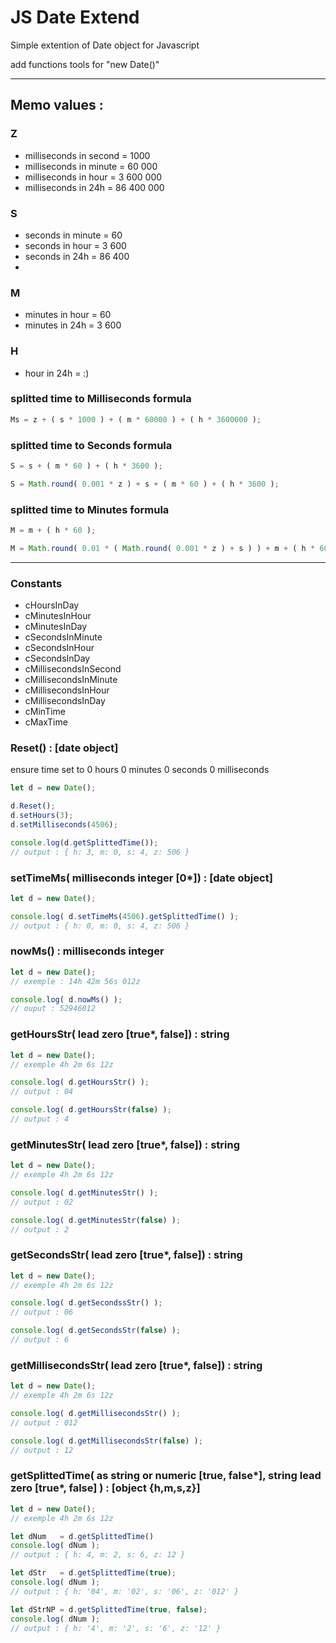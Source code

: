 # JS Date Extend
Simple extention of Date object for Javascript

add functions tools for "new Date()"

---

## Memo values :

### Z
- milliseconds in second = 1000
- milliseconds in minute = 60 000
- milliseconds in hour = 3 600 000
- milliseconds in 24h  = 86 400 000

### S
- seconds in minute = 60
- seconds in hour = 3 600
- seconds in 24h = 86 400
- 
### M
- minutes in hour = 60
- minutes in 24h = 3 600

### H
- hour in 24h = :)

### splitted time to Milliseconds formula
```js
Ms = z + ( s * 1000 ) + ( m * 60000 ) + ( h * 3600000 );
```

### splitted time to Seconds formula
```js
S = s + ( m * 60 ) + ( h * 3600 );
```
```js
S = Math.round( 0.001 * z ) + s + ( m * 60 ) + ( h * 3600 );
```

### splitted time to Minutes formula
```js
M = m + ( h * 60 );
```
```js
M = Math.round( 0.01 * ( Math.round( 0.001 * z ) + s ) ) + m + ( h * 60 );
```

---
### Constants
- cHoursInDay
- cMinutesInHour
- cMinutesInDay
- cSecondsInMinute
- cSecondsInHour
- cSecondsInDay
- cMillisecondsInSecond
- cMillisecondsInMinute
- cMillisecondsInHour
- cMillisecondsInDay
- cMinTime
- cMaxTime


### Reset() : [date object]
ensure time set to 0 hours 0 minutes 0 seconds 0 milliseconds
```js
let d = new Date();

d.Reset();
d.setHours(3);
d.setMilliseconds(4506);

console.log(d.getSplittedTime());
// output : { h: 3, m: 0, s: 4, z: 506 }
```

### setTimeMs( milliseconds integer [0*]) : [date object]
```js
let d = new Date();

console.log( d.setTimeMs(4506).getSplittedTime() );
// output : { h: 0, m: 0, s: 4, z: 506 }
```

### nowMs() : milliseconds integer
```js
let d = new Date();
// exemple : 14h 42m 56s 012z

console.log( d.nowMs() );
// ouput : 52946012
```

### getHoursStr( lead zero [true*, false]) : string
```js
let d = new Date();
// exemple 4h 2m 6s 12z

console.log( d.getHoursStr() );
// output : 04

console.log( d.getHoursStr(false) );
// output : 4
```

### getMinutesStr( lead zero [true*, false]) : string
```js
let d = new Date();
// exemple 4h 2m 6s 12z

console.log( d.getMinutesStr() );
// output : 02

console.log( d.getMinutesStr(false) );
// output : 2
```

### getSecondsStr( lead zero [true*, false]) : string
```js
let d = new Date();
// exemple 4h 2m 6s 12z

console.log( d.getSecondssStr() );
// output : 06

console.log( d.getSecondsStr(false) );
// output : 6
```

### getMillisecondsStr( lead zero [true*, false]) : string
```js
let d = new Date();
// exemple 4h 2m 6s 12z

console.log( d.getMillisecondsStr() );
// output : 012

console.log( d.getMillisecondsStr(false) );
// output : 12
```

### getSplittedTime( as string or numeric [true, false*], string lead zero [true*, false] ) : [object {h,m,s,z}]
```js
let d = new Date();
// exemple 4h 2m 6s 12z

let dNum   = d.getSplittedTime()
console.log( dNum );
// output : { h: 4, m: 2, s: 6, z: 12 }

let dStr   = d.getSplittedTime(true);
console.log( dNum );
// output : { h: '04', m: '02', s: '06', z: '012' }

let dStrNP = d.getSplittedTime(true, false);
console.log( dNum );
// output : { h: '4', m: '2', s: '6', z: '12' }
```

